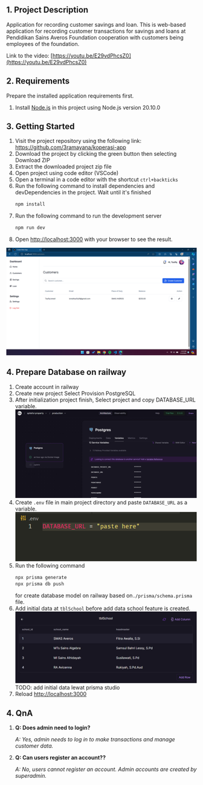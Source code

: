 ## 1. Project Description

Application for recording customer savings and loan. This is web-based application for recording customer transactions for savings and loans at Pendidikan Sains Averos Foundation cooperation with customers being employees of the foundation.

Link to the video: [https://youtu.be/E29vdPhcsZ0](https://youtu.be/E29vdPhcsZ0)

## 2. Requirements

Prepare the installed application requirements first.

1. Install [Node.js](https://nodejs.org/en)
   in this project using Node.js version 20.10.0

## 3. Getting Started

1. Visit the project repository using the following link: https://github.com/3ramayana/koperasi-app
2. Download the project by clicking the green button then selecting Download ZIP
3. Extract the downloaded project zip file
4. Open project using code editor (VSCode)
5. Open a terminal in a code editor with the shortcut `ctrl+backticks`
6. Run the following command to install dependencies and devDependencies in the project. Wait until it's finished
   ```sh
   npm install
   ```
7. Run the following command to run the development server
   ```sh
   npm run dev
   ```
8. Open [http://localhost:3000](http://localhost:3000) with your browser to see the result.

![alt text](screenshot/customers.png)

## 4. Prepare Database on railway

1. Create account in railway
2. Create new project Select Provision PostgreSQL
3. After initialization project finish, Select project and copy DATABASE_URL variable.
   ![alt text](screenshot/postgres_project.png)
4. Create `.env` file in main project directory and paste `DATABASE_URL` as a variable.
   ![alt text](screenshot/database_url.png)
5. Run the following command
   ```sh
   npx prisma generate
   npx prisma db push
   ```
   for create database model on railway based on`./prisma/schema.prisma` file.
6. Add initial data at `tblSchool` before add data school feature is created.
   ![alt text](screenshot/initial_tblSchool.png)
   TODO: add initial data lewat prisma studio
7. Reload [http://localhost:3000](http://localhost:3000)

## 4. QnA

1.  **Q: Does admin need to login?**

    _A: Yes, admin needs to log in to make transactions and manage customer data._

2.  **Q: Can users register an account??**

    _A: No, users cannot register an account. Admin accounts are created by superadmin._
